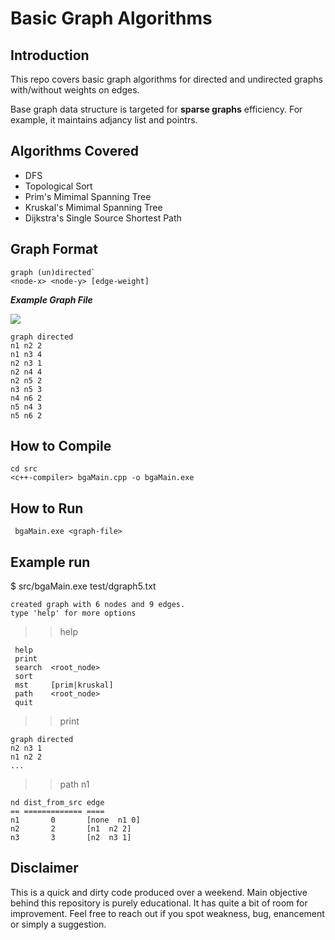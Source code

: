 # Basic Graph Algorithms

## Introduction

This repo covers basic graph algorithms for directed and undirected graphs with/without weights on edges.

Base graph data structure is targeted for **sparse graphs** efficiency. For example, it maintains adjancy list and pointrs.

## Algorithms Covered

* DFS
* Topological Sort
* Prim's Mimimal Spanning Tree
* Kruskal's Mimimal Spanning Tree
* Dijkstra's Single Source Shortest Path

## Graph Format

```
graph (un)directed`
<node-x> <node-y> [edge-weight]
```

***Example Graph File*** 

![](https://github.com/srohit0/BasicGraphAlgorithmsCpp/blob/master/docs/ExampleGraph.JPG)
      
```
graph directed
n1 n2 2
n1 n3 4
n2 n3 1
n2 n4 4
n2 n5 2
n3 n5 3
n4 n6 2
n5 n4 3
n5 n6 2
```

## How to Compile
```
cd src
<c++-compiler> bgaMain.cpp -o bgaMain.exe
```

## How to Run
``` bgaMain.exe <graph-file>```

## Example run


$ src/bgaMain.exe test/dgraph5.txt
```
created graph with 6 nodes and 9 edges.
type 'help' for more options
```
>> help
```
 help
 print
 search  <root_node>
 sort
 mst     [prim|kruskal]
 path    <root_node>
 quit
 ```
 >> print
 ```
graph directed
n2 n3 1
n1 n2 2
...
```
>> path n1
```
nd dist_from_src edge
== ============= ====
n1       0       [none  n1 0]
n2       2       [n1  n2 2]
n3       3       [n2  n3 1]
```


## Disclaimer

This is a quick and dirty code produced over a weekend. Main objective behind this repository is purely educational. It has quite a bit of room for improvement. Feel free to reach out if you spot weakness, bug, enancement or simply a suggestion. 

